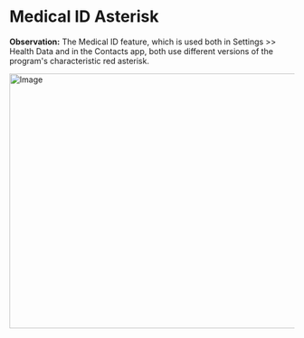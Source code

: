 # Medical ID Asterisk

**Observation:** The Medical ID feature, which is used both in Settings >> Health Data and in the Contacts app, both use different versions of the program's characteristic red asterisk.

<img width="1000" height="451" alt="Image" src="https://github.com/user-attachments/assets/ad6ee597-11c8-4701-9b0d-5b8a089ebb21" />